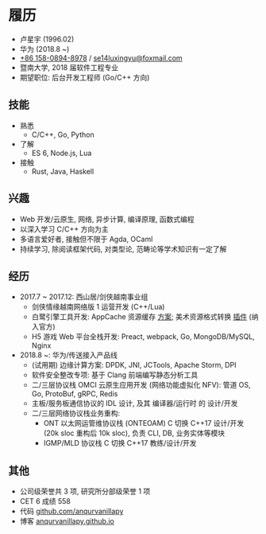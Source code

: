 # 履历

- 卢星宇 (1996.02)
- 华为 (2018.8 ~)
- [+86 158-0894-8978](tel:+8615808948978)
/ [se14luxingyu@foxmail.com](mailto:se14luxingyu@foxmail.com)
- 暨南大学, 2018 届软件工程专业
- 期望职位: 后台开发工程师 (Go/C++ 方向)

## 技能

- 熟悉
    + C/C++, Go, Python
- 了解
    + ES 6, Node.js, Lua
- 接触
    + Rust, Java, Haskell

## 兴趣

- Web 开发/云原生, 网络, 异步计算, 编译原理, 函数式编程
- 以深入学习 C/C++ 方向为主
- 多语言爱好者, 接触但不限于 Agda, OCaml
- 持续学习, 除阅读框架代码, 对类型论, 范畴论等学术知识有一定了解

## 经历

- 2017.7 ~ 2017.12: 西山居/剑侠越南事业组
  + 剑侠情缘越南网络版 1 运营开发 (C++/Lua)
  + 白鹭引擎工具开发: AppCache 资源缓存
  [方案](https://github.com/anqurvanillapy/json2appcache); 美术资源格式转换
  [插件](https://github.com/anqurvanillapy/dbpro-mc-import) (纳入官方)
  + H5 游戏 Web 平台全栈开发: Preact, webpack, Go, MongoDB/MySQL, Nginx
- 2018.8 ~: 华为/传送接入产品线
  + (试用期) 边缘计算方案: DPDK, JNI, JCTools, Apache Storm, DPI
  + 软件安全整改专项: 基于 Clang 前端编写静态分析工具
  + 二/三层协议栈 OMCI 云原生应用开发 (网络功能虚拟化 NFV): 管道 OS, Go, ProtoBuf, gRPC, Redis
  + 主板/服务板通信协议的 IDL 设计, 及其 编译器/运行时 的 设计/开发
  + 二/三层网络协议栈业务重构:
    + ONT 以太网运管维协议栈 (ONTEOAM) C 切换 C++17 设计/开发 (20k sloc 重构后 10k sloc), 负责 CLI, DB, 业务实体等模块
    + IGMP/MLD 协议栈 C 切换 C++17 教练/设计/开发

## 其他

- 公司级荣誉共 3 项, 研究所分部级荣誉 1 项
- CET 6 成绩 558
- 代码 [github.com/anqurvanillapy](https://github.com/anqurvanillapy)
- 博客 [anqurvanillapy.github.io](https://anqurvanillapy.github.io)
